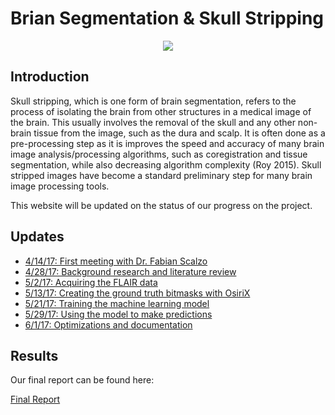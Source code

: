 # Brian Segmentation & Skull Stripping 

<div style="text-align:center"><img src ="http://atc.udg.edu/nic/margaToolbox/images/graph.png" /></div>

## Introduction

Skull stripping, which is one form of brain segmentation, refers to the 
process of isolating the brain from other structures in a medical image 
of the brain. This usually involves the removal of the skull and any other 
non-brain tissue from the image, such as the dura and scalp. It is often 
done as a pre-processing step as it is improves the speed and accuracy of 
many brain image analysis/processing algorithms, such as coregistration and 
tissue segmentation, while also decreasing algorithm complexity (Roy 2015). 
Skull stripped images have become a standard preliminary step for many 
brain image processing tools. 

This website will be updated on the status of our progress on the project.

## Updates

* [4/14/17: First meeting with Dr. Fabian Scalzo](meeting.md)
* [4/28/17: Background research and literature review](lit-review.md) 
* [5/2/17: Acquiring the FLAIR data](data.md)
* [5/13/17: Creating the ground truth bitmasks with OsiriX](bitmasks.md)
* [5/21/17: Training the machine learning model](training.md)
* [5/29/17: Using the model to make predictions](predictions.md)
* [6/1/17: Optimizations and documentation](optimize.md)

## Results

Our final report can be found here:

[Final Report](/report/report.pdf)